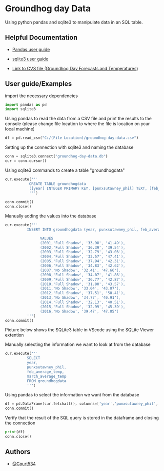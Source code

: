 
# Groundhog day Data

Using python pandas and sqlite3 to manipulate data in an SQL table.


## Helpful Documentation

- [Pandas user guide](https://pandas.pydata.org/docs/user_guide/index.html)

- [sqlite3 user guide](https://www.sqlite.org/doclist.html)

- [Link to CVS file (Groundhog Day Forecasts and Temperatures)](https://www.kaggle.com/datasets/groundhogclub/groundhog-day)



## User guide/Examples
import the necessary dependencies
```python
import pandas as pd
import sqlite3
```

Using pandas to read the data from a CSV file and print the results to the console (please change file location to where the file is location on your local machine)
```python
df = pd.read_csv("C:/(File Location)/groundhog-day-data.csv")
```

Setting up the connection with sqlite3 and naming the database
```python
conn = sqlite3.connect("groundhog-day-data.db")
cur = conn.cursor()
```

Using sqlite3 commands to create a table "groundhogdata"
```python
cur.execute('''
           CREATE TABLE groundhogdata
           ([year] INTEGER PRIMARY KEY, [punxsutawney_phil] TEXT, [feb_average_temp] TEXT, [march_average_temp] TEXT)
           ''')
                     
conn.commit()
conn.close()
```
Manually adding the values into the database
```python
cur.execute('''
          INSERT INTO groundhogdata (year, punxsutawney_phil, feb_average_temp, march_average_temp)

                VALUES
                (2001,'Full Shadow', '33.98', '41.49'),
                (2002,'Full Shadow', '36.39', '39.54'),
                (2003,'Full Shadow', '32.79', '43.03'),
                (2004,'Full Shadow', '33.57', '47.41'),
                (2005,'Full Shadow', '37.94', '42.31'),
                (2006,'Full Shadow', '34.83', '42.62'),
                (2007,'No Shadow', '32.41', '47.66'),
                (2008,'Full Shadow', '34.07', '41.86'),
                (2009,'Full Shadow', '36.77', '42.87'),
                (2010,'Full Shadow', '31.80', '43.57'),
                (2011,'No Shadow', '33.04', '43.07'),
                (2012,'Full Shadow', '37.51', '50.41'),
                (2013,'No Shadow', '34.77', '40.91'),
                (2014,'Full Shadow', '32.13', '40.51'),
                (2015,'Full Shadow', '32.99', '45.39'),
                (2016,'No Shadow', '39.47', '47.05')
          ''')
conn.commit()
```
Picture below shows the SQLite3 table in VScode using the SQLite Viewer extention





Manually selecting the information we want to look at from the database
```python
cur.execute('''
          SELECT
          year,
          punxsutawney_phil,
          feb_average_temp,
          march_average_temp
          FROM groundhogdata
          ''')
```
Using pandas to select the information we want from the database
```python
df = pd.DataFrame(cur.fetchall(), columns=['year','punxsutawney_phil', 'feb_average_temp', 'march_average_temp'])
conn.commit()
```
Verify that the result of the SQL query is stored in the dataframe and closing the connection
```python
print(df)
conn.close()
```
## Authors

- [@Court534](https://www.github.com/Court534)

